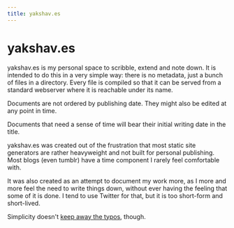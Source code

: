 ```yaml
---
title: yakshav.es
---
```


# yakshav.es

yakshav.es is my personal space to scribble, extend and note down. It is intended to do this in a very simple way: there is no metadata, just a bunch of files in a directory. Every file is compiled so that it can be served from a standard webserver where it is reachable under its name.

Documents are not ordered by publishing date. They might also be edited at any point in time.

Documents that need a sense of time will bear their initial writing date in the title.

yakshav.es was created out of the frustration that most static site generators are rather heavyweight and not built for personal publishing. Most blogs (even tumblr) have a time component I rarely feel comfortable with.

It was also created as an attempt to document my work more, as I more and more feel the need to write things down, without ever having the feeling that some of it is done. I tend to use Twitter for that, but it is too short-form and short-lived.

Simplicity doesn't [keep away the typos](https://github.com/skade/yakshav.es/commit/3fbcd43b0b9652b35236402aafc971729bda948e), though.
